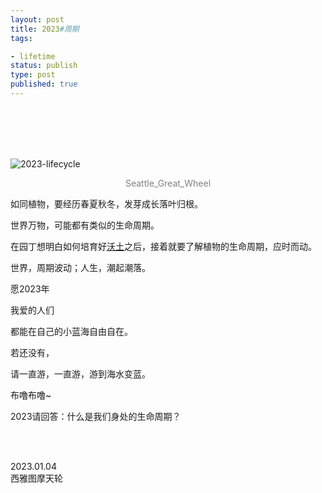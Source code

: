 ```yaml
---
layout: post
title: 2023#周期
tags: 

- lifetime
status: publish
type: post
published: true
---
```



<br>
<br>

<br>
<br>



![2023-lifecycle](https://i.imgur.com/bRFOuiN.jpg)

<center><font color="grey"> Seattle_Great_Wheel </font>  </center>


如同植物，要经历春夏秋冬，发芽成长落叶归根。

世界万物，可能都有类似的生命周期。

在园丁想明白如何培育好[沃土](https://willwang.cc/2022/12/horse-manure-and-fertile-soil)之后，接着就要了解植物的生命周期，应时而动。

世界，周期波动；人生，潮起潮落。

愿2023年

我爱的人们

都能在自己的小蓝海自由自在。

若还没有，

请一直游，一直游，游到海水变蓝。

布噜布噜~ 

2023请回答：什么是我们身处的生命周期？

<br>
<br>

2023.01.04  <br> 西雅图摩天轮
 <br>
 <br>





